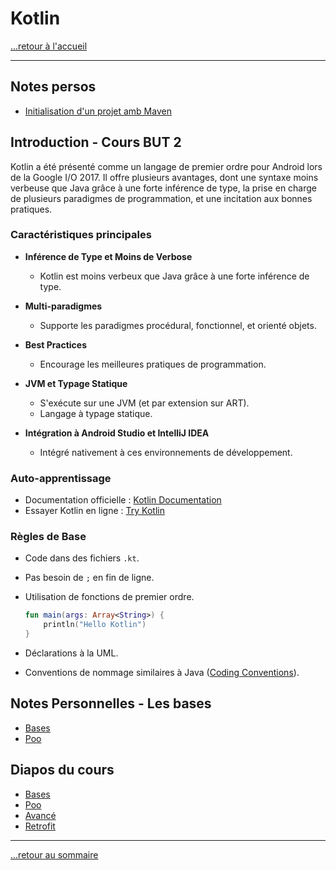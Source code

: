 # Kotlin

[...retour à l'accueil](../../README.md)

---

## Notes persos

* [Initialisation d'un projet amb Maven](./notes/initprojet.md)

## Introduction - Cours BUT 2

Kotlin a été présenté comme un langage de premier ordre pour Android lors de la Google I/O 2017. Il offre plusieurs avantages, dont une syntaxe moins verbeuse que Java grâce à une forte inférence de type, la prise en charge de plusieurs paradigmes de programmation, et une incitation aux bonnes pratiques.

### Caractéristiques principales

- **Inférence de Type et Moins de Verbose**
  - Kotlin est moins verbeux que Java grâce à une forte inférence de type.

- **Multi-paradigmes**
  - Supporte les paradigmes procédural, fonctionnel, et orienté objets.

- **Best Practices**
  - Encourage les meilleures pratiques de programmation.

- **JVM et Typage Statique**
  - S'exécute sur une JVM (et par extension sur ART).
  - Langage à typage statique.

- **Intégration à Android Studio et IntelliJ IDEA**
  - Intégré nativement à ces environnements de développement.

### Auto-apprentissage

- Documentation officielle : [Kotlin Documentation](https://kotlinlang.org/docs/reference/)
- Essayer Kotlin en ligne : [Try Kotlin](https://try.kotlinlang.org/)

### Règles de Base

- Code dans des fichiers `.kt`.
- Pas besoin de `;` en fin de ligne.
- Utilisation de fonctions de premier ordre.
  
  ```kotlin
  fun main(args: Array<String>) {
      println("Hello Kotlin")
  }
  ```

- Déclarations à la UML.
- Conventions de nommage similaires à Java ([Coding Conventions](https://kotlinlang.org/docs/reference/coding-conventions.html)).

## Notes Personnelles - Les bases

* [Bases](./notes/bases.md)
* [Poo](./notes/poo.md)

## Diapos du cours

* [Bases](https://lprovot.fr/Kotlin/CoursBase.pdf)
* [Poo](https://lprovot.fr/Kotlin/CoursObjet.pdf)
* [Avancé](https://lprovot.fr/Kotlin/CoursObjet.pdf)
* [Retrofit](https://lprovot.fr/Kotlin/CoursRetrofit.pdf)

---

[...retour au sommaire](../../README.md)
